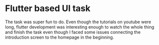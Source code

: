 # Flutter based UI task
The task was super fun to do. Even though the tutorials on youtube were long, flutter development was interesting enough to watch the whole thing and finish the task even though I faced some issues connecting the introduction screen to the homepage in the beginning.
